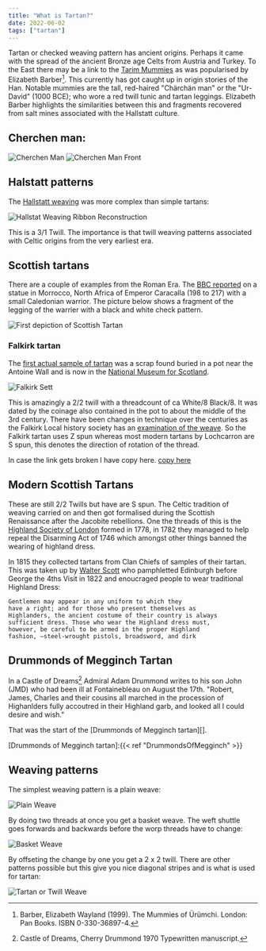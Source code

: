 ```yaml
---
title: "What is Tartan?"
date: 2022-06-02
tags: ["tartan"]
---
```


Tartan or checked weaving pattern has ancient origins.  Perhaps it came with the spread of the ancient Bronze age Celts from Austria and Turkey.  To the East there may be a link to the [Tarim Mummies][] as was popularised by Elizabeth Barber[^1].  This currently has got caught up in origin stories of the Han.  Notable mummies are the tall, red-haired "Chärchän man" or the "Ur-David" (1000 BCE); who wore a red twill tunic and tartan leggings.  Elizabeth Barber highlights the similarities between this and  fragments recovered from salt mines associated with the Hallstatt culture.

[Tarim Mummies]:https://en.wikipedia.org/wiki/Tarim_mummies
[^1]: Barber, Elizabeth Wayland (1999). The Mummies of Ürümchi. London: Pan Books. ISBN 0-330-36897-4.


## Cherchen man:

![Cherchen Man](CherchenMan.jpg "https://chinesemummies.weebly.com/cherchen-man.html")
![Cherchen Man Front](CherchenMan2.jpg "http://www.ancient-wisdom.com/chinacherchen.htm")

## Halstatt patterns
The [Hallstatt weaving][] was more complex than simple tartans:

![Hallstat Weaving Ribbon Reconstruction](ModernHallstatWeaving.png "Ribbon Reonstruction")

This is a 3/1 Twill.  The importance is that twill weaving patterns associated with Celtic origins from the very earliest era.

## Scottish tartans

There are a couple of examples from the Roman Era.  The [BBC reported][] on a statue in Morrocco, North Africa of Emperor Caracalla (198 to 217) with a small Caledonian warrior.  The picture below shows a fragment of the legging of the warrier with a black and white check pattern.

![First depiction of Scottish Tartan](CheckedLeggings.png "Checked Leggings")

### Falkirk tartan
The [first actual sample of tartan][] was a scrap found buried in a pot near the Antoine Wall and is now in the [National Museum for Scotland][].

[National Museum for Scotland]: http://nms.scran.ac.uk/database/record.php?usi=000-100-036-743-C
![Falkirk Sett](FalkirkSett.png "Falkirk Sett")

This is amazingly a 2/2 twill with a threadcount of ca White/8 Black/8.  It was dated by the coinage also contained in the pot to about the middle of the 3rd century.  There have been changes in technique over the centuries as the Falkirk Local history society has an [examination of the weave][].  So the Falkirk tartan uses  Z spun whereas most modern tartans by Lochcarron are S spun, this denotes the direction of rotation of the thread.

[first actual sample of tartan]: https://en.wikipedia.org/wiki/Border_tartan
[examination of the weave]: https://falkirklocalhistorysociety.files.wordpress.com/2019/02/object-4-falkirk-tartan.pdf
In case the link gets broken I have copy here.
[copy here](FalkirkLocalHistorySociety.pdf "Falkirk Tartan examination")


[BBC reported]:https://www.bbc.co.uk/news/uk-scotland-20579219




[Hallstatt weaving]: https://www.academia.edu/1488597/Hallstatt_Tablet_Weaving


## Modern Scottish Tartans
These are still 2/2 Twills but have are S spun.  The Celtic tradition of weaving carried on and then got formalised during the Scottish Renaissance after the Jacobite rebellions.  One the threads of this is the [Highland Society of London][] formed in 1778, in 1782 they managed to help repeal the Disarming Act of 1746 which amongst other things banned the wearing of highland dress.

In 1815 they collected tartans from Clan Chiefs  of samples of their tartan.  This was taken up by [Walter Scott][] who pamphletted Edinburgh before George the 4ths Visit in 1822 and enoucraged people to wear traditional Highland Dress:

[Walter Scott]: https://en.wikipedia.org/wiki/Walter_Scott

```
Gentlemen may appear in any uniform to which they
have a right; and for those who present themselves as
Highlanders, the ancient costume of their country is always
sufficient dress. Those who wear the Highland dress must,
however, be careful to be armed in the proper Highland
fashion, —steel-wrought pistols, broadsword, and dirk
```
[Highland Society of London]: http://highlandsocietyoflondon.org/history.php


## Drummonds of Megginch Tartan

In a Castle of Dreams[^2] Admiral Adam Drummond writes to his son John (JMD) who had been ill at Fontainebleau  on August the 17th. "Robert, James, Charles and their cousins all marched in the procession of Highanlders fully accoutred in their Highland garb, and looked all I could desire and wish."

That was the start of the [Drummonds of Megginch tartan][].

[Drummonds of Megginch tartan]:{{< ref "DrummondsOfMegginch" >}}
[^2]: Castle of Dreams, Cherry Drummond 1970 Typewritten manuscript.

## Weaving patterns

The simplest weaving pattern is a plain weave:

![Plain Weave](PlainWeave.png "Simple weave")

By doing two threads at once you get a basket weave.  The weft shuttle goes forwards and backwards before the worp threads have to change:

![Basket Weave](BasketWeave.png "Basket")

By offseting the change by one you get a 2 x 2 twill.  There are other patterns possible but this give you nice diagonal stripes and is what is used for tartan:

![Tartan or Twill Weave](2_2TwillWeave.png "Twill, tartan weave")


